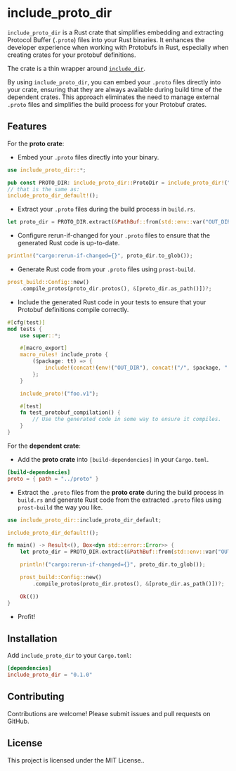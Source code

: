 # include_proto_dir

`include_proto_dir` is a Rust crate that simplifies embedding and extracting Protocol Buffer (`.proto`) files into your Rust binaries. It enhances the developer experience when working with Protobufs in Rust, especially when creating crates for your protobuf definitions.

The crate is a thin wrapper around [`include_dir`](https://crates.io/crates/include_dir).

By using `include_proto_dir`, you can embed your `.proto` files directly into your crate, ensuring that they are always available during build time of the dependent crates. This approach eliminates the need to manage external `.proto` files and simplifies the build process for your Protobuf crates.

## Features

For the **proto crate**:
- Embed your `.proto` files directly into your binary.
```rust
use include_proto_dir::*;

pub const PROTO_DIR: include_proto_dir::ProtoDir = include_proto_dir!("$CARGO_MANIFEST_DIR/proto");
// that is the same as:
include_proto_dir_default!();
```
- Extract your `.proto` files during the build process in `build.rs`.
```rust
let proto_dir = PROTO_DIR.extract(&PathBuf::from(std::env::var("OUT_DIR")?));
```
- Configure rerun-if-changed for your `.proto` files to ensure that the generated Rust code is up-to-date.
```rust
println!("cargo:rerun-if-changed={}", proto_dir.to_glob());
```
- Generate Rust code from your `.proto` files using `prost-build`.
```rust
prost_build::Config::new()
    .compile_protos(proto_dir.protos(), &[proto_dir.as_path()])?;
```
- Include the generated Rust code in your tests to ensure that your Protobuf definitions compile correctly.
```rust
#[cfg(test)]
mod tests {
    use super::*;

    #[macro_export]
    macro_rules! include_proto {
        ($package: tt) => {
            include!(concat!(env!("OUT_DIR"), concat!("/", $package, ".rs")));
        };
    }

    include_proto!("foo.v1");

    #[test]
    fn test_protobuf_compilation() {
        // Use the generated code in some way to ensure it compiles.
    }
}
```

For the **dependent crate**:
- Add the **proto crate** into `[build-dependencies]` in your `Cargo.toml`.
```toml
[build-dependencies]
proto = { path = "../proto" }
```
- Extract the `.proto` files from the **proto crate** during the build process in `build.rs` and generate Rust code from the extracted `.proto` files using `prost-build` the way you like.
```rust
use include_proto_dir::include_proto_dir_default;

include_proto_dir_default!();

fn main() -> Result<(), Box<dyn std::error::Error>> {
    let proto_dir = PROTO_DIR.extract(&PathBuf::from(std::env::var("OUT_DIR")?));

    println!("cargo:rerun-if-changed={}", proto_dir.to_glob());

    prost_build::Config::new()
        .compile_protos(proto_dir.protos(), &[proto_dir.as_path()])?;

    Ok(())
}
```
- Profit!

## Installation

Add `include_proto_dir` to your `Cargo.toml`:

```toml
[dependencies]
include_proto_dir = "0.1.0"
```

## Contributing

Contributions are welcome! Please submit issues and pull requests on GitHub.

## License

This project is licensed under the MIT License..
